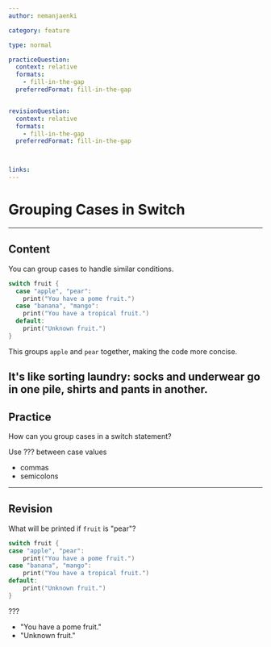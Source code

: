 ```yaml
---
author: nemanjaenki

category: feature

type: normal

practiceQuestion:
  context: relative
  formats:
    - fill-in-the-gap
  preferredFormat: fill-in-the-gap


revisionQuestion:
  context: relative
  formats:
    - fill-in-the-gap
  preferredFormat: fill-in-the-gap



links:
---
```


# Grouping Cases in Switch

---
## Content

You can group cases to handle similar conditions.

```swift
switch fruit {
  case "apple", "pear":
    print("You have a pome fruit.")
  case "banana", "mango":
    print("You have a tropical fruit.")
  default:
    print("Unknown fruit.")
}
```

This groups `apple` and `pear` together, making the code more concise.

It's like sorting laundry: socks and underwear go in one pile, shirts and pants in another.
---
## Practice

How can you group cases in a switch statement?

Use ??? between case values

- commas
- semicolons

---
## Revision

What will be printed if `fruit` is "pear"?

```swift
switch fruit {
case "apple", "pear":
    print("You have a pome fruit.")
case "banana", "mango":
    print("You have a tropical fruit.")
default:
    print("Unknown fruit.")
}
```

???

- "You have a pome fruit."
- "Unknown fruit."
